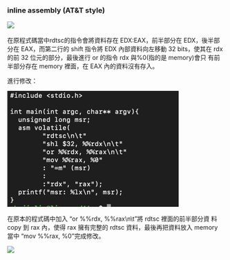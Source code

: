 ### inline assembly (AT&T style)
![](Pic/Aspose.Words.063939c6-f536-4948-a1bb-4795c38bb963.001.png)

在原程式碼當中rdtsc的指令會將資料存在 EDX:EAX，前半部分在 EDX，後半部分在 EAX，而第二行的 shift 指令將 EDX 內部資料向左移動 32 bits，使其在 rdx 的前 32 位元的部分，最後進行 or 的指令 rdx 與%0(指的是 memory)會只 有前半部分存在 memory 裡面，在 EAX 內的資料沒有存入。 

進行修改： 

![](Pic/Aspose.Words.063939c6-f536-4948-a1bb-4795c38bb963.002.jpeg)



在原本的程式碼中加入  “or %%rdx, %%rax\n\t”將 rdtsc 裡面的前半部分資 料 copy 到 rax 內，使得 rax 擁有完整的 rdtsc 資料，最後再把資料放入 memory 當中  “mov %%rax, %0”完成修改。 



![](Pic/Aspose.Words.063939c6-f536-4948-a1bb-4795c38bb963.003.png)
